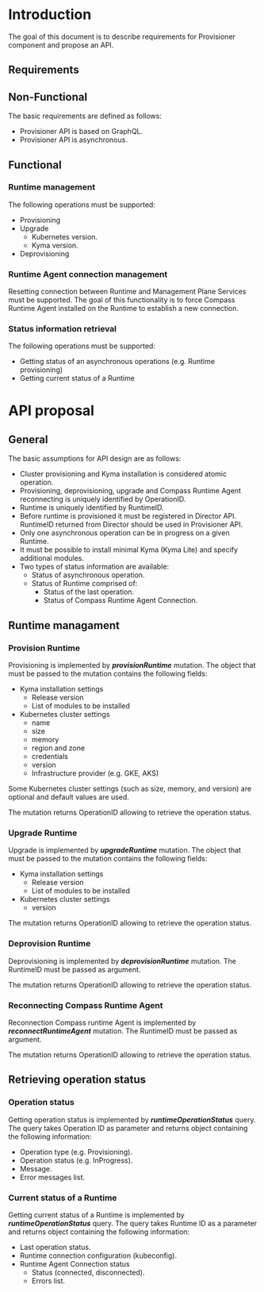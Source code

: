 # Introduction

The goal of this document is to describe requirements for Provisioner component and propose an API. 

## Requirements

## Non-Functional

The basic requirements are defined as follows:

- Provisioner API is based on GraphQL. 
- Provisioner API is asynchronous.

## Functional

### Runtime management

The following operations must be supported:

- Provisioning
- Upgrade
  - Kubernetes version.
  - Kyma version.
- Deprovisioning

### Runtime Agent connection management

Resetting connection between Runtime and Management Plane Services must be supported. The goal of this functionality is to force Compass Runtime Agent installed on the Runtime to establish a new connection.

### Status information retrieval

The following operations must be supported:

- Getting status of an asynchronous operations (e.g. Runtime provisioning)
- Getting current status of a Runtime 

# API proposal

## General 

The basic assumptions for API design are as follows:

- Cluster provisioning and Kyma installation is considered atomic operation.
- Provisioning, deprovisioning, upgrade and Compass Runtime Agent reconnecting is uniquely identified by OperationID.
- Runtime is uniquely identified by RuntimeID.
- Before runtime is provisioned it must be registered in Director API. RuntimeID returned from Director should be used in Provisioner API.
- Only one asynchronous operation can be in progress on a given Runtime.  
- It must be possible to install minimal Kyma  (Kyma Lite) and specify additional modules.
- Two types of status information are available:
  - Status of asynchronous operation.
  - Status of Runtime comprised of:
    - Status of the last operation.
    - Status of Compass Runtime Agent Connection.

## Runtime managament

### Provision Runtime

Provisioning is implemented by ***provisionRuntime*** mutation. The object that must be passed to the mutation contains the following fields:

- Kyma installation settings
  - Release version
  - List of modules to be installed
- Kubernetes cluster settings
  - name
  - size
  - memory
  - region and zone
  - credentials
  -  version
  - Infrastructure provider (e.g. GKE, AKS)

Some Kubernetes cluster settings (such as size, memory, and version) are optional and default values are used.

The mutation returns OperationID allowing to retrieve the operation status.

### Upgrade Runtime

Upgrade is implemented by ***upgradeRuntime*** mutation. The object that must be passed to the mutation contains the following fields:

- Kyma installation settings
  - Release version
  - List of modules to be installed
- Kubernetes cluster settings
  -  version

The mutation returns OperationID allowing to retrieve the operation status.

### Deprovision Runtime

Deprovisioning is implemented by ***deprovisionRuntime*** mutation. The RuntimeID must be passed as argument. 

The mutation returns OperationID allowing to retrieve the operation status.

### Reconnecting Compass Runtime Agent

Reconnection Compass runtime Agent is implemented by ***reconnectRuntimeAgent*** mutation. The RuntimeID must be passed as argument. 

The mutation returns OperationID allowing to retrieve the operation status.

## Retrieving operation status

### Operation status

Getting operation status is implemented by ***runtimeOperationStatus*** query. The query takes Operation ID as parameter and returns object containing the following information:

- Operation type (e.g. Provisioning).
- Operation status (e.g. InProgress).
- Message.
- Error messages list.

### Current status of a Runtime

Getting current status of a Runtime is implemented by ***runtimeOperationStatus*** query. The query takes Runtime ID as a parameter and returns object containing the following information:

- Last operation status.
- Runtime connection configuration (kubeconfig).
- Runtime Agent Connection status
  - Status (connected, disconnected).
  - Errors list.